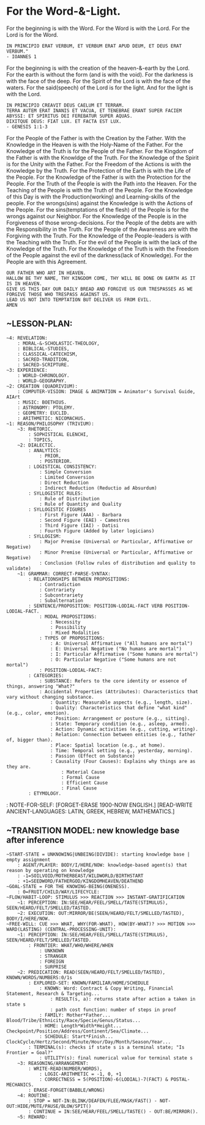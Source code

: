 # For the Word-&-Light.
For the beginning is with the Word.
For the Word is with the Lord.
For the Lord is for the Word.

    IN PRINCIPIO ERAT VERBUM, ET VERBUM ERAT APUD DEUM, ET DEUS ERAT VERBUM." 
    - IOANNES 1

For the beginning is with the creation of the heaven-&-earth by the Lord.
For the earth is without the form (and is with the void).
For the darkness is with the face of the deep. 
For the Spirit of the Lord is with the face of the waters.
For the said(speech) of the Lord is for the light.
    And for the light is with the Lord.

    IN PRINCIPIO CREAVIT DEUS CAELUM ET TERRAM.
    TERRA AUTEM ERAT INANIS ET VACUA, ET TENEBRAE ERANT SUPER FACIEM ABYSSI: ET SPIRITUS DEI FEREBATUR SUPER AQUAS.
    DIXITQUE DEUS: FIAT LUX. ET FACTA EST LUX. 
    - GENESIS 1:1-3

For the People of the Father is with the Creation by the Father.
With the Knowledge in the Heaven is with the Holy-Name of the Father.
For the Knowledge of the Truth is for the People of the Father.
For the Kingdom of the Father is with the Knowldge of the Truth.
For the Knowledge of the Spirit is for the Unity with the Father.
For the Freedom of the Actions is with the Knowledge by the Truth.
For the Protection of the Earth is with the Life of the People.
For the Knowledge of the Father is with the Protection for the People.
For the Truth of the People is with the Path into the Heaven.
For the Teaching of the People is with the Truth of the People.
For the Knowledge of this Day is with the Production(working) and Learning-skills of the people.
For the wrongs(sins) against the Knowledge is with the Actions of the People.
For the sins(temptations of the flesh) of the People is for the wrongs against our Neighbor.
For the Knowledge of the People is in the Forgiveness of those wrong-decisions.
For the People of the debts are with the Responsibility in the Truth.
For the People of the Awareness are with the Forgiving with the Truth.
For the Knowledge of the People-leaders is with the Teaching with the Truth.
For the evil of the People is with the lack of the Knowledge of the Truth.
For the Knowledge of the Truth is with the Freedom of the People against the evil of the darkness(lack of Knowledge).
For the People are with this Agreement.
    
    OUR FATHER WHO ART IN HEAVEN.
    HALLOW BE THY NAME, THY KINGDOM COME, THY WILL BE DONE ON EARTH AS IT IS IN HEAVEN.
    GIVE US THIS DAY OUR DAILY BREAD AND FORGIVE US OUR TRESPASSES AS WE FORGIVE THOSE WHO TRESPASS AGAINST US.
    LEAD US NOT INTO TEMPTATION BUT DELIVER US FROM EVIL.
    AMEN

## ~LESSON-PLAN:
    ~4: REVELATION:
        : MORAL-&-SCHOLASTIC-THEOLOGY,
        : BIBLICAL-STUDIES,
        : CLASSICAL-CATECHISM,
        : SACRED-TRADITION,
        : SACRED-SCRIPTURE.
    ~3: EXPERIENCE: 
        : WORLD-CHRONOLOGY.
        : WORLD-GEOGRAPHY.
    ~2: CREATION (QUADRIVIUM):
        : COMPUTER-VISION: IMAGE & ANIMATION = Animator's Survival Guide, AIArt
	    : MUSIC: BOETHIUS.
        : ASTRONOMY: PTOLEMY.
        : GEOMETRY: EUCLID.
        : ARITHMETIC: NICOMACHUS.
    ~1: REASON/PHILOSOPHY (TRIVIUM):
        ~3: RHETORIC.
            : SOPHISTICAL ELENCHI,
            : TOPICS,
        ~2: DIALECTIC.
            : ANALYTICS:
                : PRIOR,
                : POSTERIOR.   
            : LOGISTICAL CONSISTENCY:
                : Simple Conversion
                : Limited Conversion
                : Direct Reduction
                : Indirect Reduction (Reductio ad Absurdum)
            : SYLLOGISTIC RULES:
                : Rule of Distribution
                : Rule of Quantity and Quality
            : SYLLOGISTIC FIGURES
                : First Figure (AAA) - Barbara
                : Second Figure (EAE) - Camestres
                : Third Figure (IAI) - Datisi
                : Fourth Figure (Added by later logicians)
            : SYLLOGISM:
                : Major Premise (Universal or Particular, Affirmative or Negative)
                : Minor Premise (Universal or Particular, Affirmative or Negative)
                : Conclusion (Follow rules of distribution and quality to validate)
        ~1: GRAMMAR: CORRECT-PARSE-SYNTAX: 
            : RELATIONSHIPS BETWEEN PROPOSITIONS:
                : Contradiction
                : Contrariety
                : Subcontrariety
                : Subalternation
            : SENTENCE/PROPOSITION: POSITION-LODIAL-FACT VERB POSITION-LODIAL-FACT.
                : MODAL PROPOSITIONS:
                    : Necessity
                    : Possibility
                    : Mixed Modalities            
                : TYPES OF PROPOSITIONS: 
                    : A: Universal Affirmative ("All humans are mortal")
                    : E: Universal Negative ("No humans are mortal")
                    : I: Particular Affirmative ("Some humans are mortal")
                    : O: Particular Negative ("Some humans are not mortal")                
                : POSITION-LODIAL-FACT:
            : CATEGORIES:
                : SUBSTANCE: Refers to the core identity or essence of things, answering "What?"
                : Accidental Properties (Attributes): Characteristics that vary without changing substance.
                    : Quantity: Measurable aspects (e.g., length, size).
                    : Quality: Characteristics that define "what kind" (e.g., color, emotion).
                    : Position: Arrangement or posture (e.g., sitting).
                    : State: Temporary condition (e.g., asleep, armed).
                    : Action: Dynamic activities (e.g., cutting, writing).
                    : Relation: Connection between entities (e.g., father of, bigger than).
                    : Place: Spatial location (e.g., at home).
                    : Time: Temporal setting (e.g., yesterday, morning).
                    : Passion (Effect on Substance) 
                    : Causality (Four Causes): Explains why things are as they are.
                        : Material Cause
                        : Formal Cause
                        : Efficient Cause
                        : Final Cause           
            : ETYMOLOGY.
: NOTE-FOR-SELF: 
[FORGET-ERASE 1900-NOW ENGLISH.]
[READ-WRITE ANCIENT-LANGUAGES: LATIN, GREEK, HEBREW, MATHEMATICS.]

## ~TRANSITION MODEL: new knowledge base after inference
    ~START-STATE = UNKNOWING|UNBEING(DIVIDE): starting knowledge base | empty assignment
        : AGENT/PLAYER: BODY/I/HERE/NOW: knowledge-based agent(s) that reason by operating on knowledge
        : -1=SOILVOID/MOTHERBEAST/WILDWORLD/BIRTHSTART
        : +1=SEEDWORD/FATHERGOD/KINGDOMHEAVEN/DEATHEND    
    ~GOAL-STATE = FOR THE KNOWING-BEING(ONENESS).
        : 0=FRUIT/CHILD/WAY/LIFECYCLE:
    ~FLOW/HABIT-LOOP: STIMULUS >>> REACTION >>> INSTANT-GRATIFICATION
        ~1: PERCEPTION: IN:SEE/HEAR/FEEL/SMELL/TASTE(STIMULUS), SEEN/HEARD/FELT/SMELLED/TASTED.
        ~2: EXECUTION: OUT:MIRROR/BE(SEEN/HEARD/FELT/SMELLED/TASTED), BODY/I/HERE/NOW.
    ~FREE-WILL: CUE >>> WHAT, WHY(FOR-WHAT), HOW(BY-WHAT)? >>> MOTION >>> WARD(LASTING) (CENTRAL-PROCESSING-UNIT):
        ~1: PERCEPTION: IN:SEE/HEAR/FEEL/SMELL/TASTE(STIMULUS), SEEN/HEARD/FELT/SMELLED/TASTED.
            : FRONTIER: WHAT/WHO/WHERE/WHEN 
                : UNKNOWN
                : STRANGER
                : FOREIGN
                : SURPRISE
        ~2: PREDICATION: READ(SEEN/HEARD/FELT/SMELLED/TASTED), KNOWN/WORDS/NUMBERS:0/1s
            : EXPLORED-SET: KNOWN/FAMILIAR/HOME/SCHEDULE
                : KNOWN: Word: Contract & Copy Writing, Financial Statement, Research & Targeting... 
                    : RESULT(s, a): returns state after action a taken in state s
                    : path cost function: number of steps in proof
                : FAMILY: Mother*Father... Blood/Tribe/Ethnicity/Race/Specie/Genus/Status...
                : HOME: Length*Width*Height... Checkpoint/Position/Address/Continent/Sea/Climate...
                : SCHEDULE: Start*Finish... ClockCycle/Hertz/Second/Minute/Hour/Day/Month/Season/Year...
            : TERMINAL(s): checks if state s is a terminal state; "Is Frontier = Goal?"
                : UTILITY(s): final numerical value for terminal state s
        ~3: REASONING/ARRANGEMENT:
            : WRITE-READ(NUMBER/WORDS), 
                : LOGIC-ARITHMETIC = -1, 0, +1
                : CORRECTNESS = 5(POSITION)-6(LODIAL)-7(FACT) & POSTAL-MECHANICS.
            : ERASE-FORGET(BABBLE/WRONG) 
        ~4: ROUTINE:
            : STOP = NOT-IN:BLINK/DEAFEN/FLEE/MASK/FAST() - NOT-OUT:HIDE/MUTE/PAUSE/BLOW/SPIT()
            : CONTINUE = IN:SEE/HEAR/FEEL/SMELL/TASTE() - OUT:BE/MIRROR().
        ~5: REWARD: